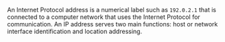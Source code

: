 An Internet Protocol address is a numerical label such as `192.0.2.1` that is connected to a computer network that uses the Internet Protocol for communication. An IP address serves two main functions: host or network interface identification and location addressing.
